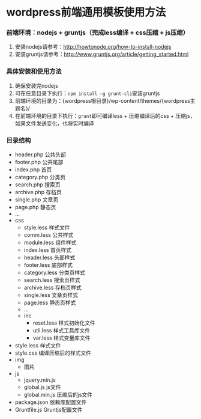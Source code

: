 wordpress前端通用模板使用方法
================

### 前端环境：nodejs + gruntjs（完成less编译 + css压缩 + js压缩）

1. 安装nodejs请参考：<http://howtonode.org/how-to-install-nodejs>
2. 安装gruntjs请参考：<http://www.gruntjs.org/article/getting_started.html>

### 具体安装和使用方法

1. 确保安装完nodejs
2. 可在任意目录下执行：`npm install –g grunt-cli`安装gruntjs
3. 前端环境的目录为：{wordpress根目录}/wp-content/themes/{wordpress主题名}/
4. 在前端环境的目录下执行：`grunt`即可编译less + 压缩编译后的css + 压缩js，如果文件发送变化，也将实时编译

### 目录结构

+ header.php 公共头部
+ footer.php 公共尾部
+ index.php 首页
+ category.php 分类页
+ search.php 搜索页
+ archive.php 存档页
+ single.php 文章页
+ page.php 静态页
+ ...
+ css
    + style.less 样式文件
    + comm.less 公共样式
    + module.less 组件样式
    + index.less 首页样式
    + header.less 头部样式
    + footer.less 底部样式
    + category.less 分类页样式
    + search.less 搜索页样式
    + archive.less 存档页样式
    + single.less 文章页样式
    + page.less 静态页样式
    + ...
    + inc
        + reset.less 样式初始化文件
        + util.less 样式工具库文件
        + var.less 样式变量库文件
+ style.less 样式文件
+ style.css 编译压缩后的样式文件
+ img 
    + 图片
+ js
    + jquery.min.js
    + global.js js文件
    + global.min.js 压缩后的js文件
+ package.json 依赖库配置文件
+ Gruntfile.js Gruntjs配置文件
